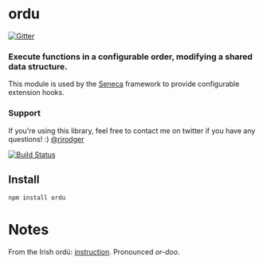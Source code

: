 # ordu

[![Gitter](https://badges.gitter.im/Join%20Chat.svg)](https://gitter.im/rjrodger/ordu?utm_source=badge&utm_medium=badge&utm_campaign=pr-badge&utm_content=badge)

### Execute functions in a configurable order, modifying a shared data structure.

This module is used by the [Seneca](http://senecajs.org) framework to
provide configurable extension hooks.


### Support

If you're using this library, feel free to contact me on twitter if
you have any questions! :) [@rjrodger](http://twitter.com/rjrodger)

[![Build Status](https://travis-ci.org/rjrodger/ordu.png?branch=master)](https://travis-ci.org/rjrodger/ordu)


## Install

```sh
npm install ordu
```

# Notes

From the Irish ord&uacute;: [instruction](http://www.focloir.ie/en/dictionary/ei/instruction). Pronounced _or-doo_.

